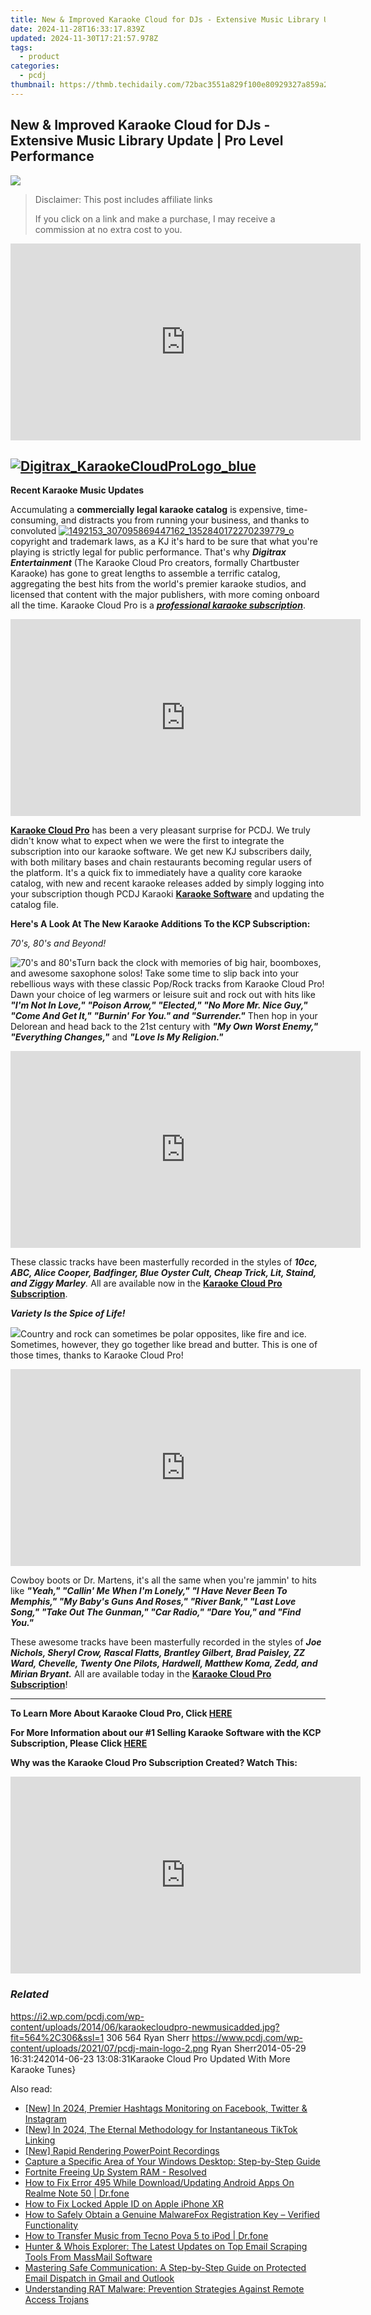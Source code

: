 ```yaml
---
title: New & Improved Karaoke Cloud for DJs - Extensive Music Library Update | Pro Level Performance
date: 2024-11-28T16:33:17.839Z
updated: 2024-11-30T17:21:57.978Z
tags:
  - product
categories:
  - pcdj
thumbnail: https://thmb.techidaily.com/72bac3551a829f100e80929327a859a230ef81a06fa60256119f57f4b98caf7a.jpg
---
```


## New & Improved Karaoke Cloud for DJs - Extensive Music Library Update | Pro Level Performance

[![](https://i2.wp.com/pcdj.com/wp-content/uploads/2014/06/karaokecloudpro-newmusicadded.jpg?resize=564%2C270&ssl=1)](https://i2.wp.com/pcdj.com/wp-content/uploads/2014/06/karaokecloudpro-newmusicadded.jpg?fit=564%2C306&ssl=1 "karaokecloudpro-newmusicadded")

>  Disclaimer: This post includes affiliate links
>
>  If you click on a link and make a purchase, I may receive a commission at no extra cost to you.
>

<!-- affiliate ads begin -->
<iframe width="560" height="315" src="https://www.youtube.com/embed/mHFtYJppXFk?si=ylFaAT4nXqCmlV8F" title="YouTube video player" frameborder="0" allow="accelerometer; autoplay; clipboard-write; encrypted-media; gyroscope; picture-in-picture; web-share" referrerpolicy="strict-origin-when-cross-origin" allowfullscreen></iframe>
<!-- affiliate ads end -->

## [![Digitrax_KaraokeCloudProLogo_blue](https://pcdj.com/wp-content/uploads/2014/05/Digitrax_KaraokeCloudProLogo_blue.png)](https://pcdj.com/wp-content/uploads/2014/05/Digitrax%5FKaraokeCloudProLogo%5Fblue.png)
  
**Recent Karaoke Music Updates** 

Accumulating a **commercially legal karaoke catalog** is expensive, time-consuming, and distracts you from running your business, and thanks to convoluted [![1492153_307095869447162_1352840172270239779_o](https://pcdj.com/wp-content/uploads/2014/05/1492153_307095869447162_1352840172270239779_o-300x225.jpg)](https://pcdj.com/wp-content/uploads/2014/05/1492153%5F307095869447162%5F1352840172270239779%5Fo.jpg)copyright and trademark laws, as a KJ it's hard to be sure that what you're playing is strictly legal for public performance. That's why _**Digitrax Entertainment**_ (The Karaoke Cloud Pro creators, formally Chartbuster Karaoke) has gone to great lengths to assemble a terrific catalog, aggregating the best hits from the world's premier karaoke studios, and licensed that content with the major publishers, with more coming onboard all the time. Karaoke Cloud Pro is a [**_professional karaoke subscription_**](https://tools.techidaily.com/pcdj/products/). 

<!-- affiliate ads begin -->
<iframe width="560" height="315" src="https://www.youtube.com/embed/n-66V-LRK3Y?si=fNeB2pXCePeQli6E" title="YouTube video player" frameborder="0" allow="accelerometer; autoplay; clipboard-write; encrypted-media; gyroscope; picture-in-picture; web-share" referrerpolicy="strict-origin-when-cross-origin" allowfullscreen></iframe>
<!-- affiliate ads end -->

[**Karaoke Cloud Pro**](https://tools.techidaily.com/pcdj/products/) has been a very pleasant surprise for PCDJ. We truly didn't know what to expect when we were the first to integrate the subscription into our karaoke software. We get new KJ subscribers daily, with both military bases and chain restaurants becoming regular users of the platform. It's a quick fix to immediately have a quality core karaoke catalog, with new and recent karaoke releases added by simply logging into your subscription though PCDJ Karaoki [**Karaoke Software**](https://tools.techidaily.com/pcdj/products/) and updating the catalog file. 

  
**Here's A Look At The New Karaoke Additions To the KCP Subscription:**  

_70's, 80's and Beyond!_ 

![70's and 80's](https://pcdj.com/wp-content/uploads/2014/05/70s-vs-80s.jpg)Turn back the clock with memories of big hair, boomboxes, and awesome saxophone solos! Take some time to slip back into your rebellious ways with these classic Pop/Rock tracks from Karaoke Cloud Pro! Dawn your choice of leg warmers or leisure suit and rock out with hits like _**"I'm Not In Love," "Poison Arrow," "Elected," "No More Mr. Nice Guy," "Come And Get It," "Burnin' For You." and "Surrender."**_ Then hop in your Delorean and head back to the 21st century with _**"My Own Worst Enemy," "Everything Changes,"**_ and _**"Love Is My Religion."**_  
  

<!-- affiliate ads begin -->
<iframe width="560" height="315" src="https://www.youtube.com/embed/wNhKhWc0wLc?si=1XLYV0sXV52Xc0lu" title="YouTube video player" frameborder="0" allow="accelerometer; autoplay; clipboard-write; encrypted-media; gyroscope; picture-in-picture; web-share" referrerpolicy="strict-origin-when-cross-origin" allowfullscreen></iframe>
<!-- affiliate ads end -->

 These classic tracks have been masterfully recorded in the styles of _**10cc, ABC, Alice Cooper, Badfinger, Blue Oyster Cult, Cheap Trick, Lit, Staind, and Ziggy Marley**._ All are available now in the [**Karaoke Cloud Pro Subscription**](https://tools.techidaily.com/pcdj/products/). 

  
_**Variety Is the Spice of Life!**_ 

![](https://pcdj.com/wp-content/uploads/2014/05/Keeping-Time-How-Tamworth-Came-to-Be-Australias-Country-Music-Capital.jpg)Country and rock can sometimes be polar opposites, like fire and ice. Sometimes, however, they go together like bread and butter. This is one of those times, thanks to Karaoke Cloud Pro!   
  

<!-- affiliate ads begin -->
<iframe width="560" height="315" src="https://www.youtube.com/embed/qmQjRcnaq9g?si=jadcGtXemUAlKOTa" title="YouTube video player" frameborder="0" allow="accelerometer; autoplay; clipboard-write; encrypted-media; gyroscope; picture-in-picture; web-share" referrerpolicy="strict-origin-when-cross-origin" allowfullscreen></iframe>
<!-- affiliate ads end -->

 Cowboy boots or Dr. Martens, it's all the same when you're jammin' to hits like _**"Yeah," "Callin' Me When I'm Lonely," "I Have Never Been To Memphis," "My Baby's Guns And Roses," "River Bank," "Last Love Song," "Take Out The Gunman," "Car Radio," "Dare You," and "Find You."**_  
  
 These awesome tracks have been masterfully recorded in the styles of _**Joe Nichols, Sheryl Crow, Rascal Flatts, Brantley Gilbert, Brad Paisley, ZZ Ward, Chevelle, Twenty One Pilots, Hardwell, Matthew Koma, Zedd, and Mirian Bryant.**_ All are available today in the **[Karaoke Cloud Pro Subscription](https://tools.techidaily.com/pcdj/products/)**!  

---

**To Learn More About Karaoke Cloud Pro, Click [HERE](https://tools.techidaily.com/pcdj/products/)** 

**For More Information about our #1 Selling Karaoke Software with the KCP Subscription, Please Click [HERE](https://tools.techidaily.com/pcdj/products/)** 

**Why was the Karaoke Cloud Pro Subscription Created? Watch This:** 

<!-- affiliate ads begin -->
<iframe width="560" height="315" src="https://www.youtube.com/embed/sXLLPY11of0?si=-3YNnpnO0wbc0K_-" title="YouTube video player" frameborder="0" allow="accelerometer; autoplay; clipboard-write; encrypted-media; gyroscope; picture-in-picture; web-share" referrerpolicy="strict-origin-when-cross-origin" allowfullscreen></iframe>
<!-- affiliate ads end -->

### _Related_

https://i2.wp.com/pcdj.com/wp-content/uploads/2014/06/karaokecloudpro-newmusicadded.jpg?fit=564%2C306&ssl=1 306 564 Ryan Sherr https://www.pcdj.com/wp-content/uploads/2021/07/pcdj-main-logo-2.png Ryan Sherr2014-05-29 16:31:242014-06-23 13:08:31Karaoke Cloud Pro Updated With More Karaoke Tunes}

<ins class="adsbygoogle"
     style="display:block"
     data-ad-format="autorelaxed"
     data-ad-client="ca-pub-7571918770474297"
     data-ad-slot="1223367746"></ins>

<ins class="adsbygoogle"
     style="display:block"
     data-ad-client="ca-pub-7571918770474297"
     data-ad-slot="8358498916"
     data-ad-format="auto"
     data-full-width-responsive="true"></ins>

<span class="atpl-alsoreadstyle">Also read:</span>
<div><ul>
<li><a href="https://instagram-clips.techidaily.com/new-in-2024-premier-hashtags-monitoring-on-facebook-twitter-and-instagram/"><u>[New] In 2024, Premier Hashtags Monitoring on Facebook, Twitter & Instagram</u></a></li>
<li><a href="https://fox-info.techidaily.com/new-in-2024-the-eternal-methodology-for-instantaneous-tiktok-linking/"><u>[New] In 2024, The Eternal Methodology for Instantaneous TikTok Linking</u></a></li>
<li><a href="https://visual-screen-recording.techidaily.com/new-rapid-rendering-powerpoint-recordings/"><u>[New] Rapid Rendering PowerPoint Recordings</u></a></li>
<li><a href="https://win-exclusive.techidaily.com/capture-a-specific-area-of-your-windows-desktop-step-by-step-guide/"><u>Capture a Specific Area of Your Windows Desktop: Step-by-Step Guide</u></a></li>
<li><a href="https://win-able.techidaily.com/fortnite-freeing-up-system-ram-resolved/"><u>Fortnite Freeing Up System RAM - Resolved</u></a></li>
<li><a href="https://change-location.techidaily.com/how-to-fix-error-495-while-downloadupdating-android-apps-on-realme-note-50-drfone-by-drfone-fix-android-problems-fix-android-problems/"><u>How to Fix Error 495 While Download/Updating Android Apps On Realme Note 50 | Dr.fone</u></a></li>
<li><a href="https://apple-account.techidaily.com/how-to-fix-locked-apple-id-on-apple-iphone-xr-by-drfone-ios/"><u>How to Fix Locked Apple ID on Apple iPhone XR</u></a></li>
<li><a href="https://win-exclusive.techidaily.com/how-to-safely-obtain-a-genuine-malwarefox-registration-key-verified-functionality/"><u>How to Safely Obtain a Genuine MalwareFox Registration Key – Verified Functionality</u></a></li>
<li><a href="https://android-transfer.techidaily.com/how-to-transfer-music-from-tecno-pova-5-to-ipod-drfone-by-drfone-transfer-from-android-transfer-from-android/"><u>How to Transfer Music from Tecno Pova 5 to iPod | Dr.fone</u></a></li>
<li><a href="https://win-docs.techidaily.com/hunter-and-whois-explorer-the-latest-updates-on-top-email-scraping-tools-from-massmail-software/"><u>Hunter & Whois Explorer: The Latest Updates on Top Email Scraping Tools From MassMail Software</u></a></li>
<li><a href="https://win-exclusive.techidaily.com/mastering-safe-communication-a-step-by-step-guide-on-protected-email-dispatch-in-gmail-and-outlook/"><u>Mastering Safe Communication: A Step-by-Step Guide on Protected Email Dispatch in Gmail and Outlook</u></a></li>
<li><a href="https://win-exclusive.techidaily.com/understanding-rat-malware-prevention-strategies-against-remote-access-trojans/"><u>Understanding RAT Malware: Prevention Strategies Against Remote Access Trojans</u></a></li>
</ul></div>

